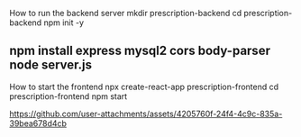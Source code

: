 How to run the backend server 
mkdir prescription-backend
cd prescription-backend
npm init -y

npm install express mysql2 cors body-parser
node server.js
--------------------------------------------------------------------
How to start the frontend 
npx create-react-app prescription-frontend
cd prescription-frontend
npm start


https://github.com/user-attachments/assets/4205760f-24f4-4c9c-835a-39bea678d4cb

